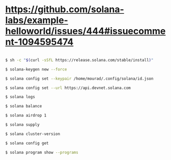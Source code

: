 # https://github.com/solana-labs/example-helloworld/issues/444#issuecomment-1094595474

```sh

$ sh -c "$(curl -sSfL https://release.solana.com/stable/install)"

$ solana-keygen new --force

$ solana config set --keypair /home/mourad/.config/solana/id.json

$ solana config set --url https://api.devnet.solana.com

$ solana logs

$ solana balance

$ solana airdrop 1

$ solana supply

$ solana cluster-version

$ solana config get

$ solana program show --programs

```